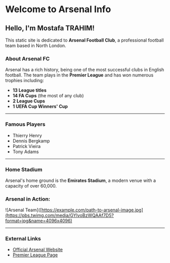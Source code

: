 # Welcome to Arsenal Info

## Hello, I'm Mostafa TRAHIM!

This static site is dedicated to **Arsenal Football Club**, a professional football team based in North London.

### About Arsenal FC

Arsenal has a rich history, being one of the most successful clubs in English football. The team plays in the **Premier League** and has won numerous trophies including:
- **13 League titles**
- **14 FA Cups** (the most of any club)
- **2 League Cups**
- **1 UEFA Cup Winners' Cup**

---

### Famous Players
- Thierry Henry
- Dennis Bergkamp
- Patrick Vieira
- Tony Adams

---

### Home Stadium

Arsenal's home ground is the **Emirates Stadium**, a modern venue with a capacity of over 60,000.

### Arsenal in Action:
![Arsenal Team]([https://example.com/path-to-arsenal-image.jpg](https://pbs.twimg.com/media/GYlvoBzWQAAf7D5?format=jpg&name=4096x4096)

---

### External Links
- [Official Arsenal Website](https://www.arsenal.com/)
- [Premier League Page](https://www.premierleague.com/clubs/1/Arsenal/overview)
